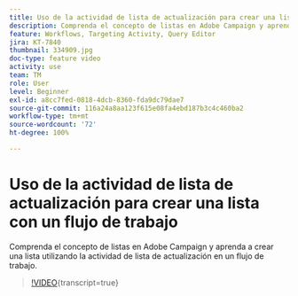 ```yaml
---
title: Uso de la actividad de lista de actualización para crear una lista con un flujo de trabajo
description: Comprenda el concepto de listas en Adobe Campaign y aprenda a crear una lista utilizando la actividad de lista de actualización en un flujo de trabajo.
feature: Workflows, Targeting Activity, Query Editor
jira: KT-7840
thumbnail: 334909.jpg
doc-type: feature video
activity: use
team: TM
role: User
level: Beginner
exl-id: a8cc7fed-0818-4dcb-8360-fda9dc79dae7
source-git-commit: 116a24a8aa123f615e08fa4ebd187b3c4c460ba2
workflow-type: tm+mt
source-wordcount: '72'
ht-degree: 100%

---
```


# Uso de la actividad de lista de actualización para crear una lista con un flujo de trabajo

Comprenda el concepto de listas en Adobe Campaign y aprenda a crear una lista utilizando la actividad de lista de actualización en un flujo de trabajo.

>[!VIDEO](https://video.tv.adobe.com/v/334909?quality=12&learn=on){transcript=true}
